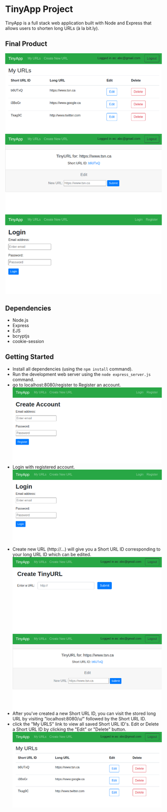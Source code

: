 # TinyApp Project

TinyApp is a full stack web application built with Node and Express that allows users to shorten long URLs (à la bit.ly).

## Final Product

!["Screenshot of URLs page"](https://github.com/sidnat/tinyapp/blob/master/docs/urls-page.png?raw=true)
!["screenshot of Short URL ID"](https://github.com/sidnat/tinyapp/blob/master/docs/short-url-id.png?raw=true)
!["screenshot of Login page"](https://github.com/sidnat/tinyapp/blob/master/docs/login.png?raw=true)

## Dependencies

- Node.js
- Express
- EJS
- bcryptjs
- cookie-session

## Getting Started

- Install all dependencies (using the `npm install` command).
- Run the development web server using the `node express_server.js` command.
- go to localhost:8080/register to Register an account.
!["Screenshot of Registration page"](https://github.com/sidnat/tinyapp/blob/master/docs/register.png?raw=true)
- Login with registered account.
!["screenshot of Login page"](https://github.com/sidnat/tinyapp/blob/master/docs/login.png?raw=true)
- Create new URL (http://...) will give you a Short URL ID corresponding to your long URL ID which can be edited.
!["Screenshot of Create TinyURL page"](https://github.com/sidnat/tinyapp/blob/master/docs/create-short-url-id.png?raw=true)
!["screenshot of Short URL ID"](https://github.com/sidnat/tinyapp/blob/master/docs/short-url-id.png?raw=true)
- After you've created a new Short URL ID, you can visit the stored long URL by visiting "localhost:8080/u/" followed by the Short URL ID.
- click the "My URLS" link to view all saved Short URL ID's. Edit or Delete a Short URL ID by clicking the "Edit" or "Delete" button.
!["Screenshot of URLs page"](https://github.com/sidnat/tinyapp/blob/master/docs/urls-page.png?raw=true)